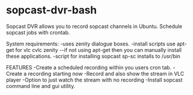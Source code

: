 sopcast-dvr-bash
================

Sopcast DVR allows you to record sopcast channels in Ubuntu. Schedule sopcast jobs with crontab.


System requirements:
-uses zenity dialogue boxes.
-install scripts use apt-get for vlc cvlc zenity
--if not using apt-get then you can manually install these applications.
-script for installing sopcast sp-sc installs to /usr/bin

FEATURES
-Create a scheduled recording within you users cron tab.
-Create a recording starting now
-Record and also show the stream in VLC player
-Option to just watch the stream with no recording
-Install sopcast command line and gui utility.

